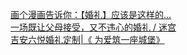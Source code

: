   
[画个漫画告诉你：【婚礼】应该是这样的...](http://www.dianyue.me/archives/420/xxropvscyk17sbiy/)  
[一场既让父母接受，又不违心的婚礼 / 迷宫](http://www.dianyue.me/archives/145/3wq7bnf1jqxivvxm/)  
[吉安六悦婚礼定制|《 为爱筑一座城堡》](http://www.dianyue.me/archives/313/b8m4ucbfjzt7cba7/)